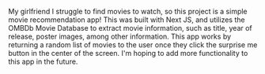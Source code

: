 My girlfriend I struggle to find movies to watch, so this project is a simple movie recommendation app! This was built with Next JS, and utilizes the OMBDb Movie Database to extract movie information, such as title, year of release, poster images, among other information. This app works by returning a random list of movies to the user once they click the surprise me button in the center of the screen. I'm hoping to add more functionality to this app in the future.
